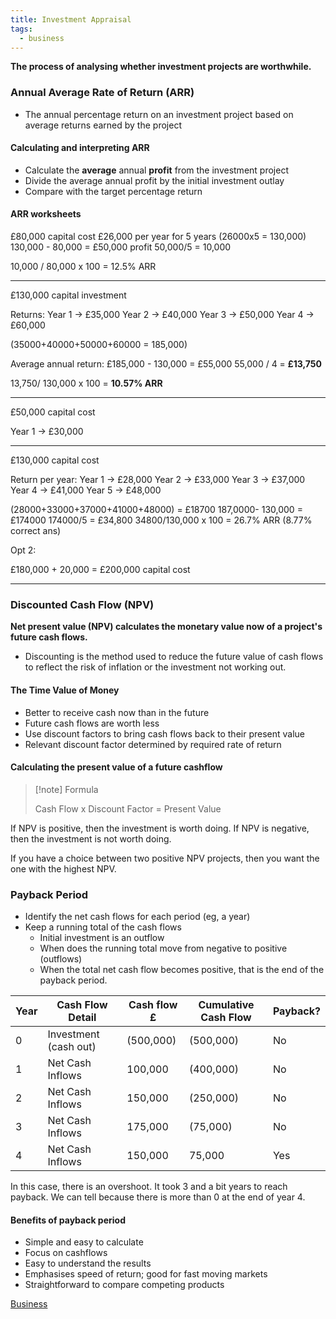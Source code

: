 ```yaml
---
title: Investment Appraisal
tags:
  - business
---
```

**The process of analysing whether investment projects are worthwhile.**

### Annual Average Rate of Return (ARR)

- The annual percentage return on an investment project based on average returns earned by the project

#### Calculating and interpreting ARR

- Calculate the **average** annual **profit** from the investment project
- Divide the average annual profit by the initial investment outlay
- Compare with the target percentage return

#### ARR worksheets

£80,000 capital cost
£26,000 per year for 5 years
(26000x5 = 130,000)
130,000 - 80,000 = £50,000 profit
50,000/5 = 10,000

10,000 / 80,000 x 100 = 12.5% ARR


---

£130,000 capital investment

Returns:
Year 1 → £35,000
Year 2 → £40,000
Year 3 → £50,000
Year 4 → £60,000

(35000+40000+50000+60000 = 185,000)

Average annual return: 
£185,000 - 130,000 = £55,000
55,000 / 4 = **£13,750**

13,750/ 130,000 x 100 = **10.57% ARR**

---
£50,000 capital cost

Year 1 -> £30,000



---

£130,000 capital cost

Return per year:
Year 1 -> £28,000
Year 2 -> £33,000
Year 3 -> £37,000
Year 4 -> £41,000
Year 5 -> £48,000

(28000+33000+37000+41000+48000) = £18700
187,0000- 130,000 = £174000
174000/5 = £34,800
34800/130,000 x 100 =  26.7% ARR (8.77% correct ans)


Opt 2:

£180,000 + 20,000 = £200,000 capital cost

---
### Discounted Cash Flow (NPV)

**Net present value (NPV) calculates the monetary value now of a project's future cash flows.**

- Discounting is the method used to reduce the future value of cash flows to reflect the risk of inflation or the investment not working out.

#### The Time Value of Money

- Better to receive cash now than in the future
- Future cash flows are worth less
- Use discount factors to bring cash flows back to their present value
- Relevant discount factor determined by required rate of return

#### Calculating the present value of a future cashflow

> [!note] Formula
>
> Cash Flow x Discount Factor = Present Value 

If NPV is positive, then the investment is worth doing.
If NPV is negative, then the investment is not worth doing.

If you have a choice between two positive NPV projects, then you want the one with the highest NPV.

### Payback Period

- Identify the net cash flows for each period (eg, a year)
- Keep a running total of the cash flows
	- Initial investment is an outflow
	- When does the running total move from negative to positive (outflows)
	- When the total net cash flow becomes positive, that is the end of the payback period.


| Year | Cash Flow Detail      | Cash flow £ | Cumulative Cash Flow | Payback? |
|------|-----------------------|-------------|----------------------|----------|
| 0    | Investment (cash out) | (500,000)   | (500,000)            | No       |
| 1    | Net Cash Inflows      | 100,000     | (400,000)            | No       |
| 2    | Net Cash Inflows      | 150,000     | (250,000)            | No       |
| 3    | Net Cash Inflows      | 175,000     | (75,000)             | No       |
| 4    | Net Cash Inflows      | 150,000     | 75,000               | Yes      |

In this case, there is an overshoot. It took 3 and a bit years to reach payback. We can tell because there is more than 0 at the end of year 4. 

#### Benefits of payback period

- Simple and easy to calculate
- Focus on cashflows
- Easy to understand the results
- Emphasises speed of return; good for fast moving markets
- Straightforward to compare competing products 



[Business](/Business)